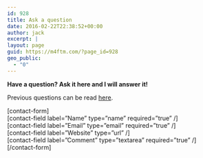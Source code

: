 ```yaml
---
id: 928
title: Ask a question
date: 2016-02-22T22:38:52+00:00
author: jack
excerpt: |
layout: page
guid: https://m4ftm.com/?page_id=928
geo_public:
  - "0"
---
```

**Have a question? Ask it here and I will answer it!**

Previous questions can be read [here](http://m4ftm.com/category/questions-from-gay-men/).

[contact-form]  
[contact-field label=&#8221;Name&#8221; type=&#8221;name&#8221; required=&#8221;true&#8221; /]  
[contact-field label=&#8221;Email&#8221; type=&#8221;email&#8221; required=&#8221;true&#8221; /]  
[contact-field label=&#8221;Website&#8221; type=&#8221;url&#8221; /]  
[contact-field label=&#8221;Comment&#8221; type=&#8221;textarea&#8221; required=&#8221;true&#8221; /]  
[/contact-form]